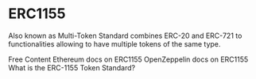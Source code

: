 # ERC1155

Also known as Multi-Token Standard combines ERC-20 and ERC-721 to functionalities allowing to have multiple tokens of the same type.

<ResourceGroupTitle>Free Content</ResourceGroupTitle>
<BadgeLink colorScheme='yellow' badgeText='Read' href='https://ethereum.org/en/developers/docs/standards/tokens/erc-1155/'>Ethereum docs on ERC1155</BadgeLink>
<BadgeLink colorScheme='yellow' badgeText='Read' href='https://docs.openzeppelin.com/contracts/4.x/api/token/erc1155'>OpenZeppelin docs on ERC1155</BadgeLink>
<BadgeLink badgeText='Watch' href='https://www.youtube.com/watch?v=KZbKJGJshtM'>What is the ERC-1155 Token Standard?</BadgeLink>

